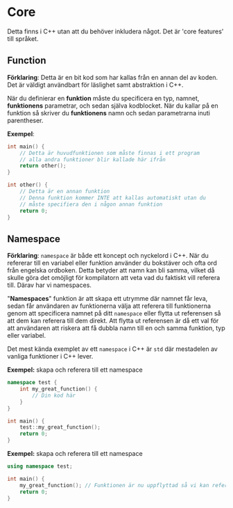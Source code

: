 # Core
Detta finns i C++ utan att du behöver inkludera något. Det är 'core features' till språket.


## Function
__Förklaring__:
Detta är en bit kod som har kallas från en annan del av koden. Det är väldigt användbart för läslighet samt abstraktion i C++.

När du definierar en __funktion__ måste du specificera en typ, namnet, __funktionens__ parametrar, och sedan själva kodblocket.
När du kallar på en funktion så skriver du __funktionens__ namn och sedan parametrarna inuti parentheser.

__Exempel__:
```c++
int main() {
    // Detta är huvudfunktionen som måste finnas i ett program
    // alla andra funktioner blir kallade här ifrån
    return other();
}

int other() {
    // Detta är en annan funktion
    // Denna funktion kommer INTE att kallas automatiskt utan du
    // måste specifiera den i någon annan funktion
    return 0;
}
```
## Namespace
__Förklaring__:
`namespace` är både ett koncept och nyckelord i C++. När du refererar till en variabel eller funktion använder du bokstäver och ofta ord från engelska ordboken. Detta betyder att namn kan bli samma, vilket då skulle göra det omöjligt för kompilatorn att veta vad du faktiskt vill referera till. Därav har vi namespaces.

"__Namespaces__" funktion är att skapa ett utrymme där namnet får leva, sedan får användaren av funktionerna välja att referera till funktionerna genom att specificera namnet på ditt `namespace` eller flytta ut referensen så att dem kan referera till dem direkt. Att flytta ut referensen är då ett val för att användaren att riskera att få dubbla namn till en och samma funktion, typ eller variabel.

Det mest kända exemplet av ett `namespace` i C++ är `std` där mestadelen av vanliga funktioner i C++ lever.

__Exempel:__ skapa och referera till ett namespace
```c++
namespace test {
    int my_great_function() {
        // Din kod här
    }
}

int main() {
    test::my_great_function();
    return 0;
}
```
__Exempel:__ skapa och referera till ett namespace
```c++
using namespace test;

int main() {
    my_great_function(); // Funktionen är nu uppflyttad så vi kan referera till den direkt
    return 0;
}
```
